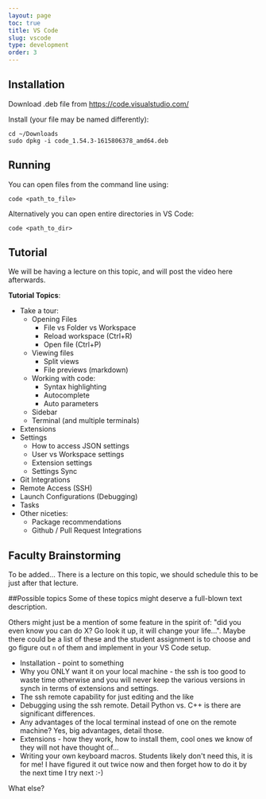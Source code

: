 ```yaml
---
layout: page
toc: true
title: VS Code
slug: vscode
type: development
order: 3
---
```




## Installation

Download .deb file from <https://code.visualstudio.com/>

Install (your file may be named differently):
    
    cd ~/Downloads
    sudo dpkg -i code_1.54.3-1615806378_amd64.deb

## Running 

You can open files from the command line using:
```
code <path_to_file>
```

Alternatively you can open entire directories in VS Code:
``` 
code <path_to_dir>
```

## Tutorial

We will be having a lecture on this topic, and will post the video here afterwards.

**Tutorial Topics**:
  * Take a tour:
    * Opening Files
      * File vs Folder vs Workspace
      * Reload workspace (Ctrl+R)
      * Open file (Ctrl+P)      
    * Viewing files
      * Split views
      * File previews (markdown)
    * Working with code:
      * Syntax highlighting 
      * Autocomplete
      * Auto parameters
    * Sidebar
    * Terminal (and multiple terminals)  
  * Extensions    
  * Settings 
    * How to access JSON settings
    * User vs Workspace settings 
    * Extension settings     
    * Settings Sync
  * Git Integrations
  * Remote Access (SSH)
  * Launch Configurations (Debugging)
  * Tasks
  * Other niceties: 
    * Package recommendations
    * Github / Pull Request Integrations
  


## Faculty Brainstorming 
  To be added...   There is a lecture on this topic, we should schedule this to be just after that lecture.

##Possible topics
Some of these topics might deserve a full-blown text description.  

Others might just be a mention of some feature in the spirit of: "did you even know you can do X?  Go look it up, it will change your life...".    Maybe there could be a list of these and the student assignment is to choose and go figure out `n` of them and implement in your VS Code setup.   

- Installation - point to something
- Why you ONLY want it on your local machine - the ssh is too good to waste time otherwise and you will never keep the various versions in synch in terms of extensions and settings.
- The ssh remote capability for just editing and the like
- Debugging using the ssh remote.  Detail Python vs. C++ is there are significant differences.
- Any advantages of the local terminal instead of one on the remote machine?  Yes, big advantages, detail those.
- Extensions - how they work, how to install them, cool ones we know of they will not have  thought of...
- Writing your own keyboard macros.  Students likely don't need this, it is for me!  I have figured it out twice now and then forget how to do it by the next time I try next :-)

What else?
